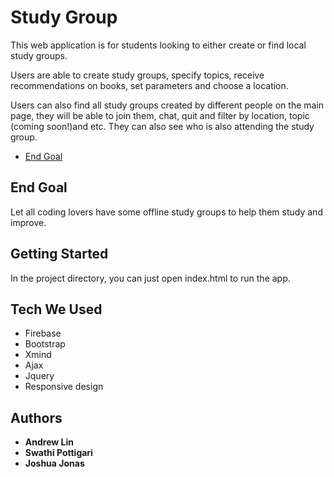 

# Study Group

This web application is for students looking to either create or find local study groups.

Users are able to create study groups, specify topics, receive recommendations on books, set parameters and choose a location.

Users can also find all study groups created by different people on the main page, they will be able to join them, chat, quit and filter by location, topic (coming soon!)and etc. They can also see who is also attending the study group.


* [End Goal](*end-goal)

## End Goal
Let all coding lovers have some offline study groups to help them study and improve.

## 

## Getting Started

In the project directory, you can just open index.html to run the app.

## Tech We Used
* Firebase 
* Bootstrap
* Xmind
* Ajax
* Jquery
* Responsive design

## Authors

* **Andrew Lin**
* **Swathi Pottigari**
* **Joshua Jonas**
